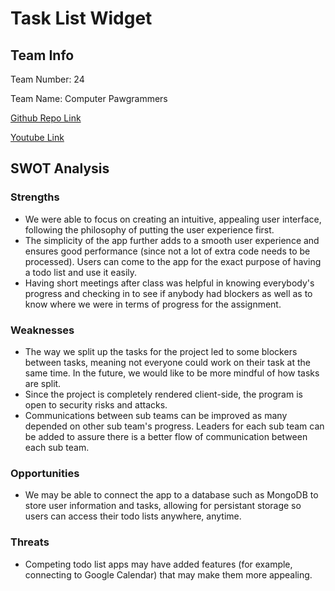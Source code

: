 # Task List Widget

## Team Info

Team Number: 24

Team Name: Computer Pawgrammers

[Github Repo Link](https://github.com/cse110-sp24-team24/warmup-exercise)

[Youtube Link](add-link)

## SWOT Analysis

### Strengths

- We were able to focus on creating an intuitive, appealing user interface, following the philosophy of putting the user experience first.
- The simplicity of the app further adds to a smooth user experience and ensures good performance (since not a lot of extra code needs to be processed). Users can come to the app for the exact purpose of having a todo list and use it easily.
- Having short meetings after class was helpful in knowing everybody's progress and checking in to see if anybody had blockers as well as to know where we were in terms of progress for the assignment.

### Weaknesses

- The way we split up the tasks for the project led to some blockers between tasks, meaning not everyone could work on their task at the same time. In the future, we would like to be more mindful of how tasks are split.
- Since the project is completely rendered client-side, the program is open to security risks and attacks.
- Communications between sub teams can be improved as many depended on other sub team's progress. Leaders for each sub team can be added to assure there is a better flow of communication between each sub team. 

### Opportunities

- We may be able to connect the app to a database such as MongoDB to store user information and tasks, allowing for persistant storage so users can access their todo lists anywhere, anytime.

### Threats

- Competing todo list apps may have added features (for example, connecting to Google Calendar) that may make them more appealing.
